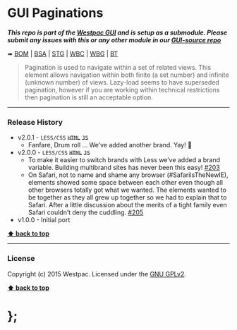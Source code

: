 GUI Paginations
===============

***This repo is part of the [Westpac GUI](http://gel.westpacgroup.com.au/GUI/) and is setup as a submodule. Please submit any issues with this or any other
module in our [GUI-source repo](https://github.com/WestpacCXTeam/GUI-source/issues)***

➠
[BOM](http://westpaccxteam.github.io/GUI-paginations/tests/BOM/) |
[BSA](http://westpaccxteam.github.io/GUI-paginations/tests/BSA/) |
[STG](http://westpaccxteam.github.io/GUI-paginations/tests/STG/) |
[WBC](http://westpaccxteam.github.io/GUI-paginations/tests/WBC/) |
[WBG](http://westpaccxteam.github.io/GUI-paginations/tests/WBG/) |
[BT](http://westpaccxteam.github.io/GUI-paginations/tests/BT/)

> Pagination is used to navigate within a set of related views. This element allows navigation within both finite (a set number) and infinite (unknown number)
> of views. Lazy-load seems to have superseded pagination, however if you are working within technical restrictions then pagination is still an acceptable
> option.

----------------------------------------------------------------------------------------------------------------------------------------------------------------


### Release History

* v2.0.1 - `LESS/CSS` ~~`HTML`~~ ~~`JS`~~
	* Fanfare, Drum roll … We’ve added another brand. Yay! :clap:
* v2.0.0 - `LESS/CSS` ~~`HTML`~~ ~~`JS`~~
	* To make it easier to switch brands with Less we’ve added a brand variable. Building multibrand sites has never been this easy!
		[#203](https://github.com/WestpacCXTeam/GUI-source/issues/203)
	* On Safari, not to name and shame any browser (#SafariIsTheNewIE), elements showed some space between each other even though all other browsers totally got
		what we wanted. The elements wanted to be together as they all grew up together so we had to explain that to Safari. After a little discussion about
		the merits of a tight family even Safari couldn’t deny the cuddling.
		[#205](https://github.com/WestpacCXTeam/GUI-source/issues/205)
* v1.0.0 - Initial port

**[⬆ back to top](#content)**


----------------------------------------------------------------------------------------------------------------------------------------------------------------


### License

Copyright (c) 2015 Westpac. Licensed under the [GNU GPLv2](https://raw.githubusercontent.com/WestpacCXTeam/GUI-paginations/master/LICENSE).

**[⬆ back to top](#content)**

# };